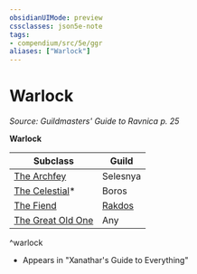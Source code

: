 ```yaml
---
obsidianUIMode: preview
cssclasses: json5e-note
tags:
- compendium/src/5e/ggr
aliases: ["Warlock"]
---
```

# Warlock
*Source: Guildmasters' Guide to Ravnica p. 25* 

**Warlock**

| Subclass | Guild |
|----------|-------|
| [The Archfey](Mechanics/classes/warlock-the-archfey.md) | Selesnya |
| [The Celestial](Mechanics/classes/warlock-the-celestial-xge.md)* | Boros |
| [The Fiend](Mechanics/classes/warlock-the-fiend.md) | [Rakdos](Mechanics/bestiary/npc/rakdos-ggr.md) |
| [The Great Old One](Mechanics/classes/warlock-the-great-old-one.md) | Any |
^warlock

* Appears in "Xanathar's Guide to Everything"